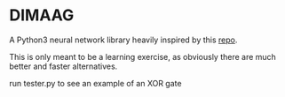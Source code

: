 # DIMAAG

A Python3 neural network library heavily inspired by this [repo](https://github.com/CodingTrain/Toy-Neural-Network-JS "Toy-Neural-Network-JS").


This is only meant to be a learning exercise, as obviously there are much better and faster alternatives.

run tester.py to see an example of an XOR gate

